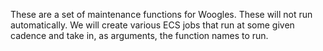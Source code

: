 These are a set of maintenance functions for Woogles. These will not run automatically. We will create various ECS jobs that run at some given cadence and take in, as arguments, the function names to run.